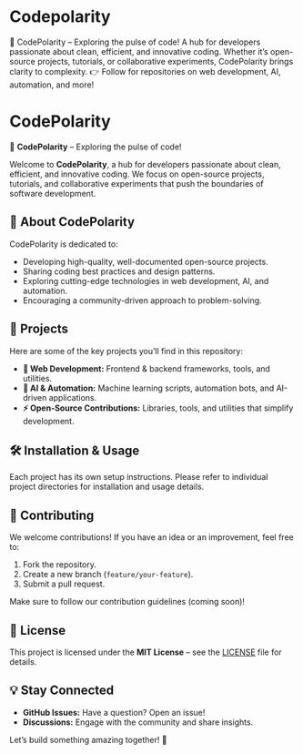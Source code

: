 # Codepolarity
🚀 CodePolarity – Exploring the pulse of code! A hub for developers passionate about clean, efficient, and innovative coding. Whether it’s open-source projects, tutorials, or collaborative experiments, CodePolarity brings clarity to complexity.  👉 Follow for repositories on web development, AI, automation, and more!

# CodePolarity

🚀 **CodePolarity** – Exploring the pulse of code!

Welcome to **CodePolarity**, a hub for developers passionate about clean, efficient, and innovative coding. We focus on open-source projects, tutorials, and collaborative experiments that push the boundaries of software development.

## 📌 About CodePolarity
CodePolarity is dedicated to:
- Developing high-quality, well-documented open-source projects.
- Sharing coding best practices and design patterns.
- Exploring cutting-edge technologies in web development, AI, and automation.
- Encouraging a community-driven approach to problem-solving.

## 📂 Projects
Here are some of the key projects you’ll find in this repository:
- **🚀 Web Development:** Frontend & backend frameworks, tools, and utilities.
- **🤖 AI & Automation:** Machine learning scripts, automation bots, and AI-driven applications.
- **⚡ Open-Source Contributions:** Libraries, tools, and utilities that simplify development.

## 🛠 Installation & Usage
Each project has its own setup instructions. Please refer to individual project directories for installation and usage details.

## 🤝 Contributing
We welcome contributions! If you have an idea or an improvement, feel free to:
1. Fork the repository.
2. Create a new branch (`feature/your-feature`).
3. Submit a pull request.

Make sure to follow our contribution guidelines (coming soon)!

## 📄 License
This project is licensed under the **MIT License** – see the [LICENSE](LICENSE) file for details.

## 💡 Stay Connected
- **GitHub Issues:** Have a question? Open an issue!
- **Discussions:** Engage with the community and share insights.

Let’s build something amazing together! 🚀
